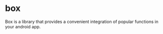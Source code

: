 # box
Box is a library that provides a convenient integration of popular functions in your android app.
